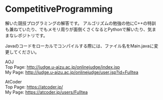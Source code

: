 # CompetitiveProgramming
解いた競技プログラミングの解答です。
アルゴリズムの勉強の他にC++の特訓も兼ねていたり、でもメモリ周りが面倒くさくなるとPythonで解いたり、気ままなレポジトリです。

Javaのコードをローカルでコンパイルする際には、ファイル名をMain.javaに変更してください。

AOJ  
Top Page: http://judge.u-aizu.ac.jp/onlinejudge/index.jsp  
My Page: http://judge.u-aizu.ac.jp/onlinejudge/user.jsp?id=Fulltea  

AtCoder  
Top Page: https://atcoder.jp/  
My Page: https://atcoder.jp/users/Fulltea  

